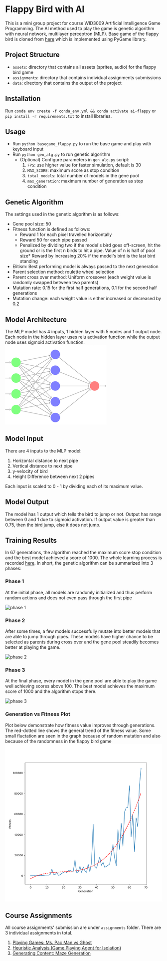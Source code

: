 # Flappy Bird with AI
This is a mini group project for course WID3009 Artificial Intelligence Game Programming. The AI method used to play
the game is genetic algorithm with neural network, multilayer perceptron (MLP). Base game of the flappy bird is 
cloned from [here](https://github.com/sourabhv/FlapPyBird) which is implemented using PyGame library.

## Project Structure
* `assets`: directory that contains all assets (sprites, audio) for the flappy bird game
* `assignments`: directory that contains individual assignments submissions
* `data`: directory that contains the output of the project

## Installation
Run `conda env create -f conda_env.yml && conda activate ai-flappy` or `pip install -r requirements.txt` to 
install libraries.

## Usage
* Run `python basegame_flappy.py` to run the base game and play with keyboard input
* Run `python gen_alg.py` to run genetic algorithm
    * (Optional) Configure parameters in `gen_alg.py` script:
        1. `FPS`: use higher value for faster simulation, default is 30
        2. `MAX_SCORE`: maximum score as stop condition
        3. `total_models`: total number of models in the gene pool 
        4. `max_generation`: maximum number of generation as stop condition

## Genetic Algorithm
The settings used in the genetic algorithm is as follows:
  * Gene pool size: 50
  * Fitness function is defined as follows:
    * Reward 1 for each pixel travelled horizontally
    * Reward 50 for each pipe passed
    * Penalized by dividing two if the model's bird goes off-screen, hit the ground or is the first n birds to hit a pipe. Value of n is half of pool size* Reward by increasing 20% if the model's bird is the last bird standing
  * Elitism: Best performing model is always passed to the next generation
  * Parent selection method: roulette wheel selection
  * Parent cross over method: Uniform crossover (each weight value is randomly swapped between two parents)
  * Mutation rate: 0.15 for the first half generations, 0.1 for the second half generations
  * Mutation change: each weight value is either increased or decreased by 0.2

## Model Architecture
The MLP model has 4 inputs, 1 hidden layer with 5 nodes and 1 output node. Each node in the hidden layer uses relu 
activation function while the output node uses sigmoid activation function.
![model-architecture](./data/neural-network.png)

## Model Input
There are 4 inputs to the MLP model:
1. Horizontal distance to next pipe
2. Vertical distance to next pipe
3. y-velocity of bird
4. Height Difference between next 2 pipes

Each input is scaled to 0 - 1 by dividing each of its maximum value.

## Model Output
The model has 1 output which tells the bird to jump or not. Output has range between 0 and 1 due to sigmoid activation.
If output value is greater than 0.75, then the bird jump, else it does not jump.

## Training Results
In 67 generations, the algorithm reached the maximum score stop condition and the best model achieved a score of 1000.
The whole learning process is recorded [here](https://drive.google.com/file/d/1NAuT_1OBedczvRX1utEVtOEox4ruBcWP/view).
In short, the genetic algorithm can be summarized into 3 phases:

### Phase 1
At the initial phase, all models are randomly initialized and thus perform random actions and does not even pass 
through the first pipe
  
![phase 1](./data/phase%201.gif)

### Phase 2 
After some times, a few models successfully mutate into better models that are able to jump through pipes. These models 
have higher chance to be selected as parents during cross over and the gene pool steadily becomes better at playing the
game.

![phase 2](./data/phase%202.gif)

### Phase 3
At the final phase, every model in the gene pool are able to play the game well achieving scores above 100. The best 
model achieves the maximum score of 1000 and the algorithm stops there.

![phase 3](./data/phase%203.gif)

### Generation vs Fitness Plot
Plot below demonstrate how fitness value improves through generations. The red-dotted line shows the general trend of the fitness
value. Some small fluctation are seen in the graph because of random mutation and also because of the randomness in the flappy bird game
![fitness graph](./data/fitness.png)


## Course Assignments
All course assignments' submission are under `assignments` folder. 
There are 3 individual assignments in total.
1. [Playing Games: Ms. Pac Man vs Ghost](assignments/assignment_1)
2. [Heuristic Analysis (Game Playing Agent for Isolation)](assignments/assignment_2)
3. [Generating Content: Maze Generation](assignments/assignment_3)
